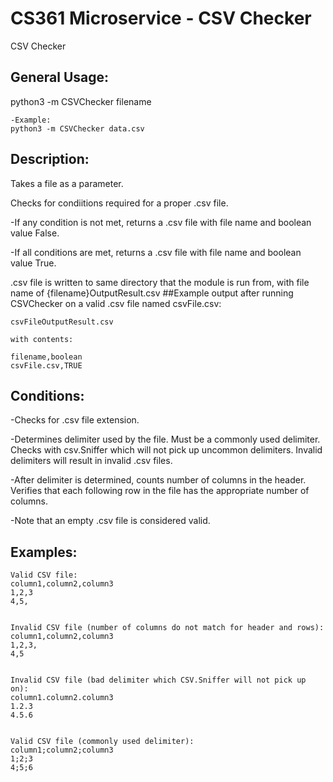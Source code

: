 # CS361 Microservice - CSV Checker
 CSV Checker

## General Usage:

python3 -m CSVChecker filename

	-Example:
	python3 -m CSVChecker data.csv



## Description:

Takes a file as a parameter.

Checks for condiitions required for a proper .csv file.

-If any condition is not met, returns a .csv file with file name and boolean value False.

-If all conditions are met, returns a .csv file with file name and boolean value True.

.csv file is written to same directory that the module is run from, with file name of {filename}OutputResult.csv
##Example output after running CSVChecker on a valid .csv file named csvFile.csv:
```
csvFileOutputResult.csv

with contents:

filename,boolean
csvFile.csv,TRUE
```


## Conditions:

-Checks for .csv file extension.

-Determines delimiter used by the file. Must be a commonly used delimiter. Checks with csv.Sniffer which will not pick up
 uncommon delimiters. Invalid delimiters will result in invalid .csv files.

-After delimiter is determined, counts number of columns in the header. Verifies that each following row in the file has the appropriate
 number of columns.

-Note that an empty .csv file is considered valid.



## Examples:
	Valid CSV file:
	column1,column2,column3
	1,2,3
	4,5,


	Invalid CSV file (number of columns do not match for header and rows):
	column1,column2,column3
	1,2,3,
	4,5


	Invalid CSV file (bad delimiter which CSV.Sniffer will not pick up on):
	column1.column2.column3
	1.2.3
	4.5.6


	Valid CSV file (commonly used delimiter):
	column1;column2;column3
	1;2;3
	4;5;6
